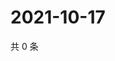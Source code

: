 # 2021-10-17

共 0 条

<!-- BEGIN WEIBO -->
<!-- 最后更新时间 Sun Oct 17 2021 04:10:49 GMT+0800 (China Standard Time) -->

<!-- END WEIBO -->
